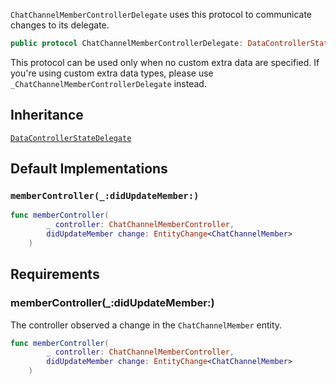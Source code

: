 
`ChatChannelMemberControllerDelegate` uses this protocol to communicate changes to its delegate.

``` swift
public protocol ChatChannelMemberControllerDelegate: DataControllerStateDelegate 
```

This protocol can be used only when no custom extra data are specified. If you're using custom extra data types,
please use `_ChatChannelMemberControllerDelegate` instead.

## Inheritance

[`DataControllerStateDelegate`](/DataControllerStateDelegate)

## Default Implementations

### `memberController(_:didUpdateMember:)`

``` swift
func memberController(
        _ controller: ChatChannelMemberController,
        didUpdateMember change: EntityChange<ChatChannelMember>
    ) 
```

## Requirements

### memberController(\_:​didUpdateMember:​)

The controller observed a change in the `ChatChannelMember` entity.

``` swift
func memberController(
        _ controller: ChatChannelMemberController,
        didUpdateMember change: EntityChange<ChatChannelMember>
    )
```
